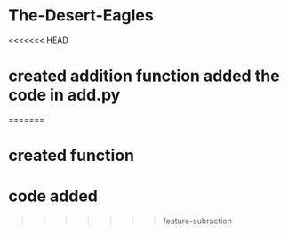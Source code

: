 # The-Desert-Eagles
<<<<<<< HEAD
# created addition function added the code in add.py  
=======
# created function
# code added
>>>>>>> feature-subraction
